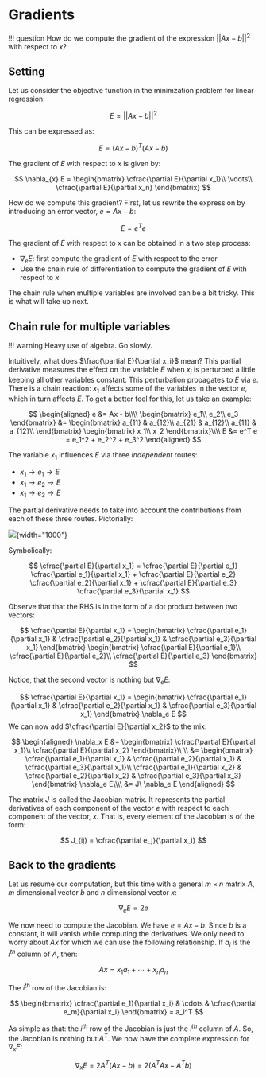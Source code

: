# Gradients

!!! question
	How do we compute the gradient of the expression $||Ax - b||^2$ with respect to $x$?



## Setting

Let us consider the objective function in the minimzation problem for linear regression:


$$
E = ||Ax - b||^2
$$


This can be expressed as:


$$
E = (Ax - b)^T(Ax - b)
$$


The gradient of $E$ with respect to $x$ is given by:


$$
\nabla_{x} E = \begin{bmatrix}
\cfrac{\partial E}{\partial x_1}\\
\vdots\\
\cfrac{\partial E}{\partial x_n}
\end{bmatrix}
$$


How do we compute this gradient? First, let us rewrite the expression by introducing an error vector, $e = Ax - b$:


$$
E = e^Te
$$


The gradient of $E$ with respect to $x$ can be obtained in a two step process:

- $\nabla_e E$: first compute the gradient of $E$ with respect to the error
- Use the chain rule of differentiation to compute the gradient of $E$ with respect to $x$

The chain rule when multiple variables are involved can be a bit tricky. This is what will take up next.



## Chain rule for multiple variables

!!! warning
    Heavy use of algebra. Go slowly.  

Intuitively, what does $\frac{\partial E}{\partial x_i}$ mean? This partial derivative measures the effect on the variable $E$ when $x_i$ is perturbed a little keeping all other variables constant. This perturbation propagates to $E$ via $e$. There is a chain reaction: $x_1$ affects some of the variables in the vector $e$, which in turn affects $E$. To get a better feel for this, let us take an example:


$$
\begin{aligned}
e &= Ax - b\\\\
\begin{bmatrix}
e_1\\
e_2\\
e_3
\end{bmatrix} &= \begin{bmatrix}
a_{11} & a_{12}\\
a_{21} & a_{12}\\
a_{11} & a_{12}\\
\end{bmatrix}
\begin{bmatrix}
x_1\\
x_2
\end{bmatrix}\\\\
E &= e^T e = e_1^2 + e_2^2 + e_3^2
\end{aligned}
$$


The variable $x_1$ influences $E$ via three *independent* routes:



- $x_1 \rightarrow e_1 \rightarrow E$
- $x_1 \rightarrow e_2 \rightarrow E$
- $x_1 \rightarrow e_3 \rightarrow E$



The partial derivative needs to take into account the contributions from each of these three routes. Pictorially:



![](../assets/images/img_001.svg){width="1000"}



Symbolically:


$$
\cfrac{\partial E}{\partial x_1} = \cfrac{\partial E}{\partial e_1} \cfrac{\partial e_1}{\partial x_1} + \cfrac{\partial E}{\partial e_2} \cfrac{\partial e_2}{\partial x_1} + \cfrac{\partial E}{\partial e_3} \cfrac{\partial e_3}{\partial x_1}
$$


Observe that that the RHS is in the form of a dot product between two vectors:


$$
\cfrac{\partial E}{\partial x_1} = \begin{bmatrix}
\cfrac{\partial e_1}{\partial x_1} & \cfrac{\partial e_2}{\partial x_1} & 
\cfrac{\partial e_3}{\partial x_1}
\end{bmatrix} \begin{bmatrix}
\cfrac{\partial E}{\partial e_1}\\
\cfrac{\partial E}{\partial e_2}\\
\cfrac{\partial E}{\partial e_3}
\end{bmatrix}
$$


Notice, that the second vector is nothing but $\nabla_e E$:


$$
\cfrac{\partial E}{\partial x_1} = \begin{bmatrix}
\cfrac{\partial e_1}{\partial x_1} & \cfrac{\partial e_2}{\partial x_1} & 
\cfrac{\partial e_3}{\partial x_1}
\end{bmatrix} \nabla_e E
$$
We can now add $\cfrac{\partial E}{\partial x_2}$ to the mix:


$$
\begin{aligned}
\nabla_x E &= \begin{bmatrix}
\cfrac{\partial E}{\partial x_1}\\
\cfrac{\partial E}{\partial x_2}
\end{bmatrix}\\ \\
&= \begin{bmatrix}
\cfrac{\partial e_1}{\partial x_1} & \cfrac{\partial e_2}{\partial x_1} & 
\cfrac{\partial e_3}{\partial x_1}\\
\cfrac{\partial e_1}{\partial x_2} & \cfrac{\partial e_2}{\partial x_2} & 
\cfrac{\partial e_3}{\partial x_3}
\end{bmatrix} \nabla_e E\\\\
&= J\ \nabla_e E
\end{aligned}
$$


The matrix $J$ is called the Jacobian matrix. It represents the partial derivatives of each component of the vector $e$ with respect to each component of the vector, $x$. That is, every element of the Jacobian is of the form:


$$
J_{ij} = \cfrac{\partial e_j}{\partial x_i}
$$


## Back to the gradients

Let us resume our computation, but this time with a general $m \times n$ matrix $A$, $m$ dimensional vector $b$ and $n$ dimensional vector $x$:


$$
\nabla_e E = 2 e
$$


We now need to compute the Jacobian. We have $e = Ax - b$. Since $b$ is a constant, it will vanish while computing the derivatives. We only need to worry about $Ax$ for which we can use the following relationship. If $a_i$ is the $i^{th}$ column of $A$, then:


$$
Ax = x_1 a_1 + \cdots + x_n a_n
$$


 The $i^{th}$ row of the Jacobian is:


$$
\begin{bmatrix}
\cfrac{\partial e_1}{\partial x_i} & \cdots & 
\cfrac{\partial e_m}{\partial x_i}
\end{bmatrix} = a_i^T
$$


As simple as that: the $i^{th}$ row of the Jacobian is just the $i^{th}$ column of $A$. So, the Jacobian is nothing but $A^T$. We now have the complete expression for $\nabla_x E$:


$$
\nabla_x E = 2 A^T (Ax - b) = 2(A^TA x - A^T b)
$$




